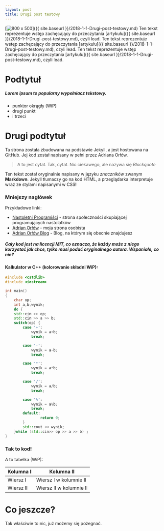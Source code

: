```yaml
---
layout: post
title: Drugi post testowy
---
```


[<img src="{{ site.baseurl }}/images/img.jpg" alt="800 x 500"/>]({{ site.baseurl }}/2018-1-1-Drugi-post-testowy.md)
Ten tekst reprezentuje wstęp zachęcający do przeczytania [artykułu]({{ site.baseurl }}/2018-1-1-Drugi-post-testowy.md), czyli lead. Ten tekst reprezentuje wstęp zachęcający do przeczytania [artykułu]({{ site.baseurl }}/2018-1-1-Drugi-post-testowy.md), czyli lead. Ten tekst reprezentuje wstęp zachęcający do przeczytania [artykułu]({{ site.baseurl }}/2018-1-1-Drugi-post-testowy.md), czyli lead.


# Podtytuł

##### Lorem ipsum to popularny wypełniacz tekstowy.
  - punktor okrągły (WiP)
  - drugi punkt
  - i trzeci

# Drugi podtytuł

Ta strona została zbudowana na podstawie Jekyll, a jest hostowana na GitHub. Jej kod został napisany w pełni przez Adriana Orłów.

> A to jest cytat. Tak, cytat. Nic ciekawego, ale nazywa się *Blockquote*

Ten tekst został oryginalnie napisany w języku *znaczników* zwanym **Markdown**. Jekyll tłumaczy go na kod HTML, a przeglądarka interpretuje wraz ze stylami napisanymi w CSS!

### Mniejszy nagłówek

Przykładowe linki:

*   [Nastoletni Programiści](nastoletni.pl) - strona społeczności skupiającej programujących nastolatków
*   [Adrian Orłów](orlow.me) - moja strona osobista
*   [Adrian Orłów Blog](blog.orlow.me) - Blog, na którym się obecnie znajdujesz </br>

##### Cały kod jest na licencji MIT, co oznacza, że każdy może z niego korzystać jak chce, tylko musi podać oryginalnego autora. Wspaniałe, co nie?

#### Kalkulator w C++ (kolorowanie składni WiP):
  
```cpp
#include <cstdlib>
#include <iostream>

int main()
{
    char op;
    int a,b,wynik;
    do {
    std::cin >> op;
    std::cin >> a >> b;
    switch(op) {
        case '+':
            wynik = a+b;
            break;

        case '-':
            wynik = a-b;
            break;

        case '*':
            wynik = a*b;
            break;

        case '/':
            wynik = a/b;
            break;

        case '%':
            wynik = a%b;
            break;
        default:
                return 0;
        }
        std::cout << wynik;
    }while (std::cin>> op >> a >> b) ;
}

```

### Tak to kod!

A to tabelka (WiP):

| Kolumna I | Kolumna II |
| ------ | ------ |
| Wiersz I | Wiersz I w kolumnie II |
| Wiersz II | Wiersz II w kolumnie II |


# Co jeszcze?
Tak właściwie to nic, już możemy się pożegnać.